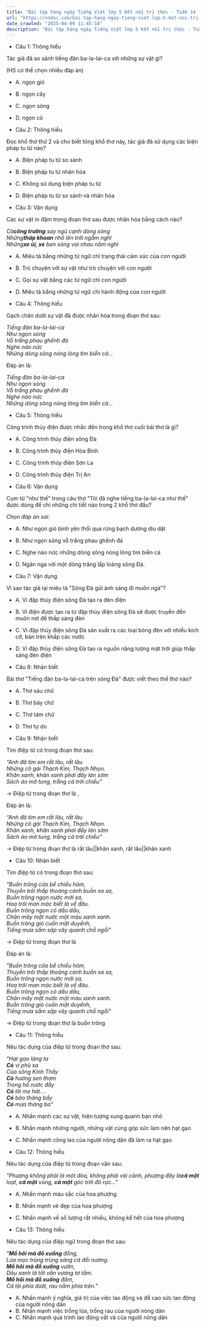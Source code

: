 ```yaml
---
title: "Bài tập hàng ngày Tiếng Việt lớp 5 Kết nối tri thức - Tuần 14 - Thứ 3 gồm các câu hỏi tổng hợp nội dung Đọc hiểu văn bản và Luyện từ và câu được học ở Tuần 14 trong chương trình Tiếng Việt lớp 5 Tập 1 Kết nối tri thức."
url: "https://vndoc.com/bai-tap-hang-ngay-tieng-viet-lop-5-ket-noi-tri-thuc-tuan-14-thu-3-331258"
date_crawled: "2025-04-09 11:45:18"
description: "Bài tập hàng ngày Tiếng Việt lớp 5 Kết nối tri thức - Tuần 14 - Thứ 3 gồm các câu hỏi tổng hợp nội dung Đọc hiểu văn bản và Luyện từ và câu được học ở Tuần 14 trong chương trình Tiếng Việt lớp 5 Tập 1 Kết nối tri thức."
---
```


* Câu 1:  Thông hiểu

Tác giả đã so sánh tiếng đàn ba-la-lai-ca với những sự vật gì?

(HS có thể chọn nhiều đáp án)

  * A. ngọn gió 
  * B. ngọn cây 
  * C. ngọn sóng 
  * D. ngọn cỏ 



* Câu 2:  Thông hiểu

Đọc khổ thơ thứ 2 và cho biết tỏng khổ thơ này, tác giả đã sử dụng các biện pháp tu từ nào?

  * A. Biện pháp tu từ so sánh 
  * B. Biện pháp tu từ nhân hóa 
  * C. Không sử dụng biện pháp tu từ 
  * D. Biện pháp tu từ so sánh và nhân hóa 



* Câu 3:  Vận dụng

Các sự vật in đậm trong đoạn thơ sau được nhân hóa bằng cách nào?

_Cả**công trường** say ngủ cạnh dòng sông_  
 _Những**tháp khoan** nhô lên trời ngẫm nghĩ_  
 _Những**xe ủi, xe** ben sóng vai nhau nằm nghỉ_

  * A. Miêu tả bằng những từ ngữ chỉ trạng thái cảm xúc của con người 
  * B. Trò chuyện với sự vật như trò chuyện với con người 
  * C. Gọi sự vật bằng các từ ngữ chỉ con người 
  * D. Miêu tả bằng những từ ngữ chỉ hành động của con người 



* Câu 4:  Thông hiểu

Gạch chân dưới sự vật đã được nhân hóa trong đoạn thơ sau:

_Tiếng đàn ba-la-lai-ca_  
 _Như ngọn sóng_  
 _Vỗ trắng phau ghềnh đá_  
 _Nghe náo nức_  
 _Những dòng sông nóng lòng tìm biển cả..._

Đáp án là:

_Tiếng đàn ba-la-lai-ca_  
 _Như ngọn sóng_  
 _Vỗ trắng phau ghềnh đá_  
 _Nghe náo nức_  
 _Những dòng sông nóng lòng tìm biển cả..._

* Câu 5:  Thông hiểu

Công trình thủy điện được nhắc đến trong khổ thơ cuối bài thơ là gì?

  * A. Công trình thủy điện sông Đà 
  * B. Công trình thủy điện Hòa Bình 
  * C. Công trình thủy điện Sơn La 
  * D. Công trình thủy điện Trị An 



* Câu 6:  Vận dụng

Cụm từ "như thế" trong câu thơ "Tôi đã nghe tiếng ba-la-lai-ca như thế" được dùng để chỉ những chi tiết nào trong 2 khổ thơ đầu?

_Chọn đáp án sai:_

  * A. Như ngọn gió bình yên thổi qua rừng bạch dương dìu dặt 
  * B. Như ngọn sóng vỗ trắng phau ghềnh đá 
  * C. Nghe náo nức những dòng sông nóng lòng tìm biển cả 
  * D. Ngân nga với một dòng trăng lấp loáng sông Đà. 



* Câu 7:  Vận dụng

Vì sao tác giả lại miêu tả "Sông Đà gửi ánh sáng đi muôn ngả"?

  * A. Vì đập thủy điện sông Đà tạo ra đèn điện 
  * B. Vì điện được tạo ra từ đập thủy điện sông Đà sẽ được truyền đến muôn nơi để thắp sáng đèn 
  * C. Vì đập thủy điện sông Đà sản xuất ra các loại bóng đèn với nhiều kích cỡ, bán trên khắp các nước 
  * D. Vì đập thủy điện sông Đà tạo ra nguồn năng lượng mặt trời giúp thắp sáng đèn điện 



* Câu 8:  Nhận biết

Bài thơ "Tiếng đàn ba-la-lai-ca trên sông Đà" được viết theo thể thơ nào?

  * A. Thơ sáu chữ 
  * B. Thơ bảy chữ 
  * C. Thơ tám chữ 
  * D. Thơ tự do 



* Câu 9:  Nhận biết

Tìm điệp từ có trong đoạn thơ sau:

_“Anh đã tìm em rất lâu, rất lâu_  
 _Những cô gái Thạch Kim, Thạch Nhọn._  
_Khăn xanh, khăn xanh phơi đầy lán sớm_  
 _Sách áo mở tung, trắng cả trời chiều”_

→ Điệp từ trong đoạn thơ là , 

Đáp án là:

_“Anh đã tìm em rất lâu, rất lâu_  
 _Những cô gái Thạch Kim, Thạch Nhọn._  
_Khăn xanh, khăn xanh phơi đầy lán sớm_  
 _Sách áo mở tung, trắng cả trời chiều”_

→ Điệp từ trong đoạn thơ là rất lâu||khăn xanh, rất lâu||khăn xanh

* Câu 10:  Nhận biết

Tìm điệp từ có trong đoạn thơ sau:

_"Buồn trông cửa bể chiều hôm,_  
_Thuyền trôi thấp thoáng cánh buồn xa xa,_  
_Buồn trông ngọn nước mới sa,_  
_Hoa trôi man mác biết là về đâu._  
_Buồn trông ngọn cỏ dầu dầu,_  
_Chân mây mặt nước một màu xanh xanh._  
_Buồn trông gió cuốn mặt duyềnh,_  
_Tiếng mưa sầm sập vây quanh chỗ ngồi"_

→ Điệp từ trong đoạn thơ là 

Đáp án là:

_"Buồn trông cửa bể chiều hôm,_  
_Thuyền trôi thấp thoáng cánh buồn xa xa,_  
_Buồn trông ngọn nước mới sa,_  
_Hoa trôi man mác biết là về đâu._  
_Buồn trông ngọn cỏ dầu dầu,_  
_Chân mây mặt nước một màu xanh xanh._  
_Buồn trông gió cuốn mặt duyềnh,_  
_Tiếng mưa sầm sập vây quanh chỗ ngồi"_

→ Điệp từ trong đoạn thơ là buồn trông

* Câu 11:  Thông hiểu

Nêu tác dụng của điệp từ trong đoạn thơ sau:

_"Hạt gạo làng ta_  
 _**Có** vị phù sa_  
 _Của sông Kinh Thầy_  
 _**Có** hương sen thơm_  
 _Trong hồ nước đầy_  
 _**Có** lời mẹ hát…._  
_**Có** bão tháng bẩy_  
 _**Có** mưa tháng ba"_

  * A. Nhấn mạnh các sự vật, hiện tượng xung quanh bạn nhỏ 
  * B. Nhắn mạnh những người, những vật cùng góp sức làm nên hạt gạo 
  * C. Nhấn mạnh công lao của người nông dân đã làm ra hạt gạo 



* Câu 12:  Thông hiểu

Nêu tác dụng của điệp từ trong đoạn văn sau:

_"Phượng không phải là một đóa, không phải vài cành, phượng đây là**cả một** loạt, **cả một** vùng, **cả một** góc trời đỏ rực…"_

  * A. Nhấn mạnh màu sắc của hoa phượng 
  * B. Nhấn mạnh vẻ đẹp của hoa phượng 
  * C. Nhấn mạnh về số lượng rất nhiều, không kể hết của hoa phượng 



* Câu 13:  Thông hiểu

Nêu tác dụng của điệp ngữ trong đoạn thơ sau:

_"**Mồ hôi mà đổ xuống** đồng,_  
_Lúa mọc trùng trùng sáng cả đồi nương._  
_**Mồ hôi mà đổ xuống** vườn,_  
_Dâu xanh lá tốt vấn vương tơ tằm._  
_**Mồ hôi mà đổ xuống** đầm,_  
_Cá lội phía dưới, rau nằm phía trên."_

  * A. Nhấn mạnh ý nghĩa, giá trị của việc lao động và đề cao sức lao động của người nông dân 
  * B. Nhấn mạnh việc trồng lúa, trồng rau của người nông dân 
  * C. Nhấn mạnh quá trình lao động vất vả của người nông dân 


